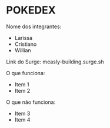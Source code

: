 # POKEDEX

Nome dos integrantes: 
- Larissa
- Cristiano
- Willian

Link do Surge: measly-building.surge.sh


O que funciona:
- Item 1
- Item 2

O que não funciona: 
- Item 3
- Item 4
